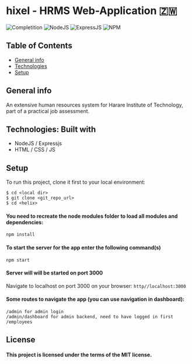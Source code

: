 # hixel - HRMS Web-Application 🇿🇼

<img alt="Completition" src="https://img.shields.io/badge/completition-75%25-orange"> <img alt="NodeJS" src="https://img.shields.io/badge/nodejs-v12.8.2LTS-success"> <img alt="ExpressJS" src="https://img.shields.io/badge/expressjs-v4.17.1-blueviolet"> <img alt="NPM" src="https://img.shields.io/npm/l/express">

## Table of Contents
* [General info](#general-info)
* [Technologies](#technologies)
* [Setup](#setup)

## General info
An extensive human resources system for Harare Institute of Technology, part of a practical job assessment.

## Technologies: Built with
* NodeJS / Expressjs
* HTML / CSS / JS

## Setup
To run this project, clone it first to your local environment:

```
$ cd <local dir>
$ git clone <git_repo_url>
$ cd <helix>
```

#### You need to recreate the node modules folder to load all modules and dependencies:
`npm install`

#### To start the server for the app enter the following command(s)
`npm start`

#### Server will will be started on port 3000
Navigate to localhost on port 3000 on your browser: `http//localhost:3000`

#### Some routes to navigate the app (you can use navigation in dashboard):
```
/admin for admin login
/admin/dashboard for admin backend, need to have logged in first
/employees
```

## License
#### This project is licensed under the terms of the MIT license.
